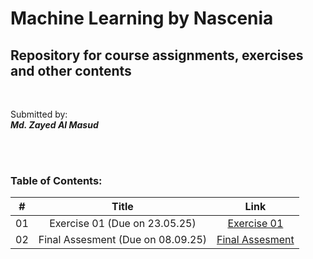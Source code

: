 # Machine Learning by Nascenia

## Repository for course assignments, exercises and other contents


<br>

Submitted by: <br>
***Md. Zayed Al Masud***

<br>
<br>

### Table of Contents:

| # | Title | Link |
| :---: | :---: | :---: |
| 01 | Exercise 01 (Due on 23.05.25) | [Exercise 01](https://github.com/zayed-z/machine-learning-by-nascenia/tree/main/Exercise%201)
| 02 | Final Assesment (Due on 08.09.25) | [Final Assesment](https://github.com/zayed-z/machine-learning-by-nascenia/tree/main/Final%20Assesment)
